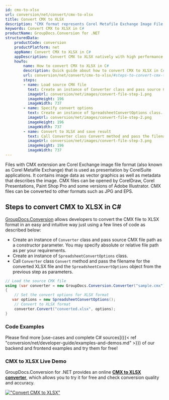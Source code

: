 ```yaml
---
id: cmx-to-xlsx
url: conversion/net/convert/cmx-to-xlsx
title: Convert CMX to XLSX
description: "CMX format represents Corel Metafile Exchange Image File with .cmx extension. Learn how to convert CMX to XLSX file programmatically in C# language using GroupDocs.Conversion for .NET library."
keywords: Convert CMX to XLSX in C#
productName: GroupDocs.Conversion for .NET
structuredData:
    productCode: conversion
    productPlatform: net
    appName: Convert CMX to XLSX in C#
    appDescription: Convert CMX to XLSX natively with high performance using C# language and server side GroupDocs.Conversion for .NET APIs, without the use of any software like Microsoft or Open Office.
    howTo:
        name: How to convert CMX to XLSX in C# 
        description: Quick guide about how to convert CMX to XLSX in C# with high performance and accuracy.
        url: conversion/net/convert/cmx-to-xlsx/#steps-to-convert-cmx-to-xlsx-in-c
        steps:
        - name: Load source CMX file 
          text: Create an instance of Converter class and pass source CMX file path as a constructor parameter. You may specify absolute or relative file path as per your requirements. 
          imageUrl: conversion/net/images/convert-file-step-1.png
          imageHeight: 196
          imageWidth: 737
        - name: Specify convert options 
          text: Create an instance of SpreadsheetConvertOptions class.
          imageUrl: conversion/net/images/convert-file-step-2.png
          imageHeight: 196
          imageWidth: 737
        - name: Convert to XLSX and save result 
          text: Call Converter class Convert method and pass the filename for the converted HTML file and the SpreadsheetConvertOptions object from the previous step as parameters.
          imageUrl: conversion/net/images/convert-file-step-3.png
          imageHeight: 196
          imageWidth: 737
---
```


Files with CMX extension are Corel Exchange image file format (also known as Corel Metafile Exchange) that is used as presentation by CorelSuite applications. It contains image data as vector graphics as well as metadata that describes the image. CMX files can be opened by CorelDraw, Corel Presentations, Paint Shop Pro and some versions of Adobe Illustrator. CMX files can be converted to other formats such as JPG and EPS.

## Steps to convert CMX to XLSX in C#

[GroupDocs.Conversion](https://products.groupdocs.com/conversion/net) allows developers to convert the CMX file to XLSX format in an easy and intuitive way just using a few lines of code as described below:

* Create an instance of `Converter` class and pass source CMX file path as a constructor parameter. You may specify absolute or relative file path as per your requirements. 
* Create an instance of `SpreadsheetConvertOptions` class.
* Call `Converter` class `Convert` method and pass the filename for the converted XLSX file and the `SpreadsheetConvertOptions` object from the previous step as parameters.

```csharp
// Load the source CMX file
using (var converter = new GroupDocs.Conversion.Converter("sample.cmx"))
{
    // Set the convert options for XLSX format
   var options = new SpreadsheetConvertOptions();
    // Convert to XLSX format
    converter.Convert("converted.xlsx", options);
}
```

### Code Examples

Please find more [use-cases and complete C# sources]({{< ref "conversion/net/developer-guide/examples-and-demos.md" >}}) of our backend and frontend examples and try them for free!

### CMX to XLSX Live Demo

GroupDocs.Conversion for .NET provides an online [**CMX to XLSX converter**](https://products.groupdocs.app/conversion/cmx-to-xlsx), which allows you to try it for free and check conversion quality and accuracy.

[!["Convert CMX to XLSX"](conversion/net/images/convert-to-xlsx/convert-cmx-to-xlsx.png)](https://products.groupdocs.app/conversion/cmx-to-xlsx)